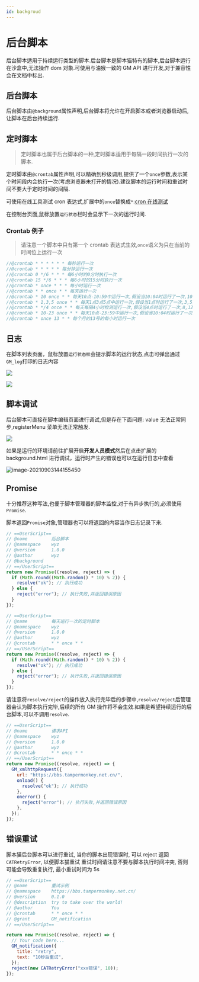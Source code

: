 ```yaml
---
id: backgroud
---
```


# 后台脚本

后台脚本适用于持续运行类型的脚本.后台脚本是脚本猫特有的脚本,后台脚本运行在沙盒中,无法操作
dom 对象.可使用与油猴一致的 GM API 进行开发,对于兼容性会在文档中标出.

## 后台脚本

后台脚本由`@background`属性声明,后台脚本将允许在开启脚本或者浏览器启动后,让脚本在后台持续运行.

## 定时脚本

> 定时脚本也属于后台脚本的一种,定时脚本适用于每隔一段时间执行一次的脚本.

定时脚本由`@crontab`属性声明,可以精确到秒级调用,提供了一个`once`参数,表示某个时间段内会执行一次(考虑浏览器未打开的情况).建议脚本的运行时间和重试时间不要大于定时时间的间隔.

可使用在线工具测试 cron
表达式,扩展中的`once`替换成`*`:[cron 在线测试](https://tool.lu/crontab/)

在控制台页面,鼠标放置`运行状态`栏时会显示下一次的运行时间.

### Crontab 例子

> 请注意一个脚本中只有第一个 crontab
> 表达式生效,`once`语义为只在当前的时间位上运行一次

```javascript
//@crontab * * * * * * 每秒运行一次
//@crontab * * * * * 每分钟运行一次
//@crontab 0 */6 * * * 每6小时的0分时执行一次
//@crontab 15 */6 * * * 每6小时的15分时执行一次
//@crontab * once * * * 每小时运行一次
//@crontab * * once * * 每天运行一次
//@crontab * 10 once * * 每天10点-10:59中运行一次,假设当10:04时运行了一次,10:05-10:59的后续的时间将不会再运行
//@crontab * 1,3,5 once * * 每天1点3点5点中运行一次,假设当1点时运行了一次,3,5点将不会再运行
//@crontab * */4 once * * 每天每隔4小时检测运行一次,假设当4点时运行了一次,8,12,16,20,24点等后续的时间将不会再运行
//@crontab * 10-23 once * * 每天10点-23:59中运行一次,假设当10:04时运行了一次,10:05-23:59的后续时间将不会再运行
//@crontab * once 13 * * 每个月的13号的每小时运行一次
```

## 日志

在脚本列表页面，鼠标放置`运行状态栏`会提示脚本的运行状态,点击可弹出通过`GM_log`打印的日志内容

![](./background.assets/image-20210621214143661.png)

![](./background.assets/image-20210621214124685.png)

## 脚本调试

后台脚本可直接在脚本编辑页面进行调试,但是存在下面问题: value
无法正常同步,registerMenu 菜单无法正常触发.

![](./background.assets/image-20210903141601057.png)

如果是运行的环境请前往扩展开启**开发人员模式**然后在点击扩展的 background.html
进行调试，运行时产生的错误也可以在运行日志中查看

![image-20210903144155450](./background.assets/image-20210903144155450.png)

## Promise

十分推荐这种写法,也便于脚本管理器的脚本监控,对于有异步执行的,必须使用`Promise`.

脚本返回`Promise`对象,管理器也可以将返回的内容当作日志记录下来.

```ts
// ==UserScript==
// @name         后台脚本
// @namespace    wyz
// @version      1.0.0
// @author       wyz
// @background
// ==/UserScript==
return new Promise((resolve, reject) => {
  if (Math.round((Math.random() * 10) % 2)) {
    resolve("ok"); // 执行成功
  } else {
    reject("error"); // 执行失败,并返回错误原因
  }
});
```

```js
// ==UserScript==
// @name         每天运行一次的定时脚本
// @namespace    wyz
// @version      1.0.0
// @author       wyz
// @crontab      * * once * *
// ==/UserScript==
return new Promise((resolve, reject) => {
  if (Math.round((Math.random() * 10) % 2)) {
    resolve("ok"); // 执行成功
  } else {
    reject("error"); // 执行失败,并返回错误原因
  }
});
```

请注意将`resolve/reject`的操作放入执行完毕后的步骤中,`resolve/reject`后管理器会认为脚本执行完毕,后续的所有
GM 操作将不会生效.如果是希望持续运行的后台脚本,可以不调用`resolve`.

```js
// ==UserScript==
// @name         请求API
// @namespace    wyz
// @version      1.0.0
// @author       wyz
// @crontab      * * once * *
// ==/UserScript==
return new Promise((resolve, reject) => {
  GM_xmlhttpRequest({
    url: "https://bbs.tampermonkey.net.cn/",
    onload() {
      resolve("ok"); // 执行成功
    },
    onerror() {
      reject("error"); // 执行失败,并返回错误原因
    },
  });
});
```

## 错误重试

脚本猫后台脚本可以进行重试, 当你的脚本出现错误时, 可以 reject 返回`CATRetryError`,
以便脚本猫重试 重试时间请注意不要与脚本执行时间冲突, 否则可能会导致重复执行,
最小重试时间为 5s

```js
// ==UserScript==
// @name         重试示例
// @namespace    https://bbs.tampermonkey.net.cn/
// @version      0.1.0
// @description  try to take over the world!
// @author       You
// @crontab      * * once * *
// @grant        GM_notification
// ==/UserScript==

return new Promise((resolve, reject) => {
  // Your code here...
  GM_notification({
    title: "retry",
    text: "10秒后重试",
  });
  reject(new CATRetryError("xxx错误", 10));
});
```
